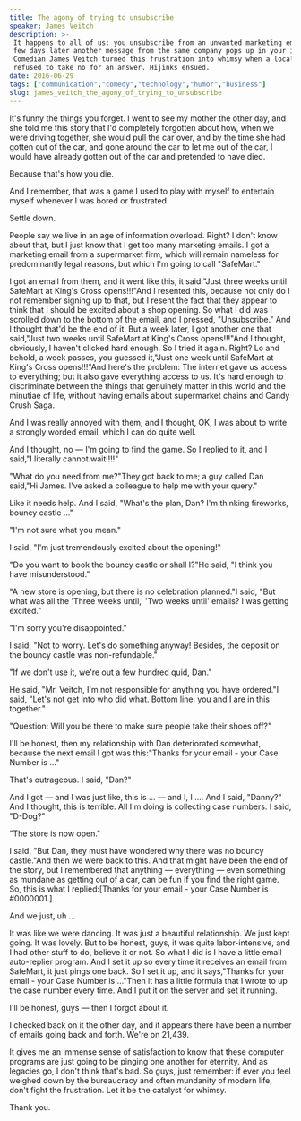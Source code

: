 ```yaml
---
title: The agony of trying to unsubscribe
speaker: James Veitch
description: >-
 It happens to all of us: you unsubscribe from an unwanted marketing email, and a
 few days later another message from the same company pops up in your inbox.
 Comedian James Veitch turned this frustration into whimsy when a local supermarket
 refused to take no for an answer. Hijinks ensued.
date: 2016-06-29
tags: ["communication","comedy","technology","humor","business"]
slug: james_veitch_the_agony_of_trying_to_unsubscribe
---
```


It's funny the things you forget. I went to see my mother the other day, and she told me
this story that I'd completely forgotten about how, when we were driving together, she
would pull the car over, and by the time she had gotten out of the car, and gone around
the car to let me out of the car, I would have already gotten out of the car and pretended
to have died.

Because that's how you die.

And I remember, that was a game I used to play with myself to entertain myself whenever I
was bored or frustrated.

Settle down.

People say we live in an age of information overload. Right? I don't know about that, but
I just know that I get too many marketing emails. I got a marketing email from a
supermarket firm, which will remain nameless for predominantly legal reasons, but which
I'm going to call "SafeMart."

I got an email from them, and it went like this, it said:"Just three weeks until SafeMart
at King's Cross opens!!!"And I resented this, because not only do I not remember signing
up to that, but I resent the fact that they appear to think that I should be excited about
a shop opening. So what I did was I scrolled down to the bottom of the email, and I
pressed, "Unsubscribe." And I thought that'd be the end of it. But a week later, I got
another one that said,"Just two weeks until SafeMart at King's Cross opens!!!"And I
thought, obviously, I haven't clicked hard enough. So I tried it again. Right? Lo and
behold, a week passes, you guessed it,"Just one week until SafeMart at King's Cross
opens!!!"And here's the problem: The internet gave us access to everything; but it also
gave everything access to us. It's hard enough to discriminate between the things that
genuinely matter in this world and the minutiae of life, without having emails about
supermarket chains and Candy Crush Saga.

And I was really annoyed with them, and I thought, OK, I was about to write a strongly
worded email, which I can do quite well.

And I thought, no — I'm going to find the game. So I replied to it, and I said,"I
literally cannot wait!!!!"

"What do you need from me?"They got back to me; a guy called Dan said,"Hi James. I've
asked a colleague to help me with your query."

Like it needs help. And I said, "What's the plan, Dan? I'm thinking fireworks, bouncy
castle ..."

"I'm not sure what you mean."

I said, "I'm just tremendously excited about the opening!"

"Do you want to book the bouncy castle or shall I?"He said, "I think you have
misunderstood."

"A new store is opening, but there is no celebration planned."I said, "But what was all
the 'Three weeks until,' 'Two weeks until' emails? I was getting excited."

"I'm sorry you're disappointed."

I said, "Not to worry. Let's do something anyway! Besides, the deposit on the bouncy
castle was non-refundable."

"If we don't use it, we're out a few hundred quid, Dan."

He said, "Mr. Veitch, I'm not responsible for anything you have ordered."I said, "Let's
not get into who did what. Bottom line: you and I are in this together."

"Question: Will you be there to make sure people take their shoes off?"

I'll be honest, then my relationship with Dan deteriorated somewhat, because the next
email I got was this:"Thanks for your email - your Case Number is ..."

That's outrageous. I said, "Dan?"

And I got — and I was just like, this is ... — and I, I .... And I said, "Danny?" And I
thought, this is terrible. All I'm doing is collecting case numbers. I said,
"D-Dog?"

"The store is now open."

I said, "But Dan, they must have wondered why there was no bouncy castle."And then we were
back to this. And that might have been the end of the story, but I remembered that anything
— everything — even something as mundane as getting out of a car, can be fun if you find
the right game. So, this is what I replied:[Thanks for your email - your Case Number is
#0000001.]

And we just, uh ...

It was like we were dancing. It was just a beautiful relationship. We just kept going. It
was lovely. But to be honest, guys, it was quite labor-intensive, and I had other stuff to
do, believe it or not. So what I did is I have a little email auto-replier program. And I
set it up so every time it receives an email from SafeMart, it just pings one back. So I
set it up, and it says,"Thanks for your email - your Case Number is ..."Then it has a
little formula that I wrote to up the case number every time. And I put it on the server
and set it running.

I'll be honest, guys — then I forgot about it.

I checked back on it the other day, and it appears there have been a number of emails
going back and forth. We're on 21,439.

It gives me an immense sense of satisfaction to know that these computer programs are just
going to be pinging one another for eternity. And as legacies go, I don't think that's
bad. So guys, just remember: if ever you feel weighed down by the bureaucracy and often
mundanity of modern life, don't fight the frustration. Let it be the catalyst for
whimsy.

Thank you.

<!--
ad_duration=3.33
comment_count=78
event="TEDSummit"
external_start_time=0
has_talk_citation=0
intro_duration=11.82
is_subtitle_required="False"
is_talk_featured="True"
language="en"
language_swap="False"
native_language="en"
number_of_related_talks=6
number_of_speakers=1
number_of_subtitled_videos=40
number_of_tags=5
number_of_talk_download_languages=40
number_of_talk_more_resources=1
number_of_talk_recommendations=0
number_of_talks_take_actions=0
post_ad_duration=0.83
published_timestamp="2016-09-02 15:09:49"
recording_date="2016-06-29"
speaker_description="Comedian and writer"
speaker_is_published=1
speaker_name="James Veitch"
talk_name="The agony of trying to unsubscribe"
talks_tags=["communication","comedy","technology","humor","business"]
talks_take_action=[]
url_photo_speaker="https://pe.tedcdn.com/images/ted/912867c2167fea99c033d6a21e0b2615e0d23844_254x191.jpg"
url_photo_talk="https://s3.amazonaws.com/talkstar-photos/uploads/1a025cb9-99b4-41c0-8777-f17e66313276/JamesVeitch_2016T-embed.jpg"
url_webpage="https://www.ted.com/talks/james_veitch_the_agony_of_trying_to_unsubscribe"
video_type_name="TED Stage Talk"
-->